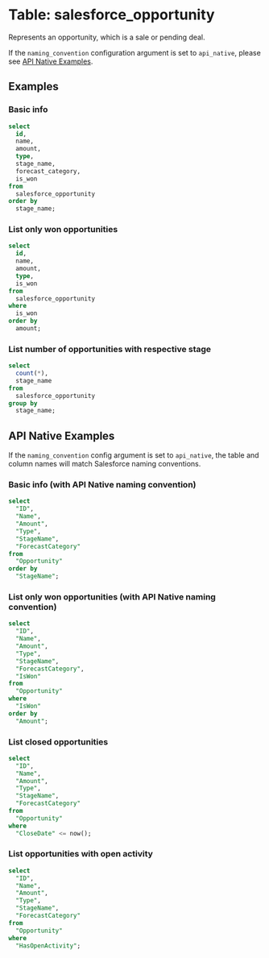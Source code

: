 # Table: salesforce_opportunity

Represents an opportunity, which is a sale or pending deal.

If the `naming_convention` configuration argument is set to `api_native`, please see [API Native Examples](https://hub.steampipe.io/plugins/turbot/salesforce/tables/salesforce_opportunity#api_native_examples).

## Examples

### Basic info

```sql
select
  id,
  name,
  amount,
  type,
  stage_name,
  forecast_category,
  is_won
from
  salesforce_opportunity
order by
  stage_name;
```

### List only won opportunities

```sql
select
  id,
  name,
  amount,
  type,
  is_won
from
  salesforce_opportunity
where
  is_won
order by
  amount;
```

### List number of opportunities with respective stage

```sql
select
  count(*),
  stage_name
from
  salesforce_opportunity
group by
  stage_name;
```

## API Native Examples

If the `naming_convention` config argument is set to `api_native`, the table and column names will match Salesforce naming conventions.

### Basic info (with API Native naming convention)

```sql
select
  "ID",
  "Name",
  "Amount",
  "Type",
  "StageName",
  "ForecastCategory"
from
  "Opportunity"
order by
  "StageName";
```

### List only won opportunities (with API Native naming convention)

```sql
select
  "ID",
  "Name",
  "Amount",
  "Type",
  "StageName",
  "ForecastCategory",
  "IsWon"
from
  "Opportunity"
where
  "IsWon"
order by
  "Amount";
```

### List closed opportunities

```sql
select
  "ID",
  "Name",
  "Amount",
  "Type",
  "StageName",
  "ForecastCategory"
from
  "Opportunity"
where
  "CloseDate" <= now();
```

### List opportunities with open activity

```sql
select
  "ID",
  "Name",
  "Amount",
  "Type",
  "StageName",
  "ForecastCategory"
from
  "Opportunity"
where
  "HasOpenActivity";
```
